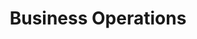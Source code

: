 ---
layout: "layouts/blog.njk"
title: "Business Operations"
des: "Discover how luxury home builders are streamlining operations, reducing costs, and improving efficiency through strategic automation and process optimization."
category: "operations"
pagination:
  data: collections.operationsPosts
  size: 6
  alias: posts
permalink: "/blog/business-operations/{% if pagination.pageNumber > 0 %}page-{{ pagination.pageNumber + 1 }}/{% endif %}"
---
